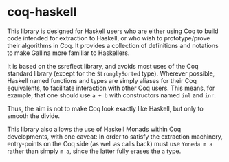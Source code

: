 coq-haskell
===========

This library is designed for Haskell users who are either using Coq to build
code intended for extraction to Haskell, or who wish to prototype/prove their
algorithms in Coq. It provides a collection of definitions and notations to
make Gallina more familiar to Haskellers.

It is based on the ssreflect library, and avoids most uses of the Coq standard
library (except for the `StronglySorted` type). Wherever possible, Haskell
named functions and types are simply aliases for their Coq equivalents, to
facilitate interaction with other Coq users. This means, for example, that one
should use `a + b` with constructors named `inl` and `inr`.

Thus, the aim is not to make Coq look exactly like Haskell, but only to smooth
the divide.

This library also allows the use of Haskell Monads within Coq developments,
with one caveat: In order to satisfy the extraction machinery, entry-points on
the Coq side (as well as calls back) must use `Yoneda m a` rather than simply
`m a`, since the latter fully erases the `a` type.

